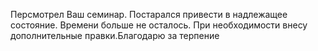 Персмотрел Ваш семинар. Постарался привести в надлежащее состояние. Времени больше не осталось. При необходимости внесу дополнительные правки.Благодарю за терпение
